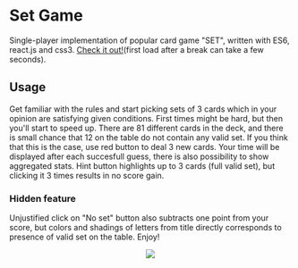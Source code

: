 # Set Game
Single-player implementation of popular card game "SET", written with ES6, react.js and css3. <a href='https://set-ready-go.herokuapp.com/'>Check it out!</a>(first load after a break can take a few seconds).

## Usage
Get familiar with the rules and start picking sets of 3 cards which in your opinion are satisfying given conditions. First times might be hard, but then you'll start to speed up. There are 81 different cards in the deck, and there is small chance that 12 on the table do not contain any valid set. If you think that this is the case, use red button to deal 3 new cards. Your time will be displayed after each succesfull guess, there is also possibility to show aggregated stats. Hint button highlights up to 3 cards (full valid set), but clicking it 3 times results in no score gain.

### Hidden feature
Unjustified click on "No set" button also subtracts one point from your score, but colors and shadings of letters from title directly corresponds to presence of valid set on the table. Enjoy!

<p align="center" width="100%">
  <img src="https://user-images.githubusercontent.com/65915712/102587096-967aad80-410b-11eb-87c9-f56070ff8a1b.gif)">
 </p>
